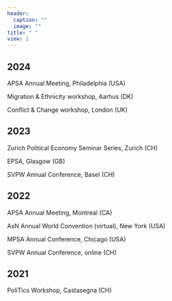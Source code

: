 ```yaml
---
header:
  caption: ""
  image: ""
title: " "
view: 2
---
```



## 2024

APSA Annual Meeting, Philadelphia (USA)

Migration & Ethnicity workshop, Aarhus (DK)

Conflict & Change workshop, London (UK)

## 2023
Zurich Political Economy Seminar Series, Zurich (CH)

EPSA, Glasgow (GB)

SVPW Annual Conference, Basel (CH)

## 2022
APSA Annual Meeting, Montreal (CA)

AsN Annual World Convention (virtual), New York (USA)

MPSA Annual Conference, Chicago (USA)

SVPW Annual Conference, online (CH)

## 2021
PoliTics Workshop, Castasegna (CH)